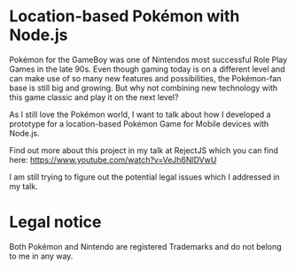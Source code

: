 Location-based Pokémon with Node.js
===========

Pokémon for the GameBoy was one of Nintendos most successful Role Play Games in the late 90s. Even though gaming today is on a different level and can make use of so many new features and possibilities, the Pokémon-fan base is still big and growing. But why not combining new technology with this game classic and play it on the next level?

As I still love the Pokémon world, I want to talk about how I developed a prototype for a location-based Pokémon Game for Mobile devices with Node.js.



Find out more about this project in my talk at RejectJS which you can find here: https://www.youtube.com/watch?v=VeJh6NlDVwU

I am still trying to figure out the potential legal issues which I addressed in my talk.



Legal notice
===========
Both Pokémon and Nintendo are registered Trademarks and do not belong to me in any way.
